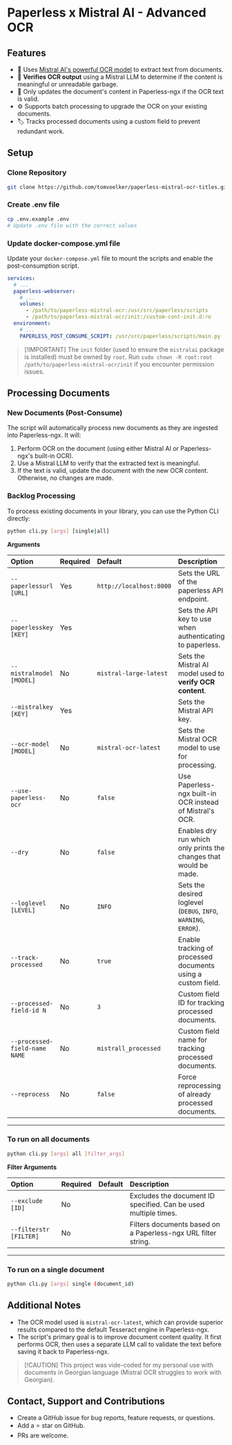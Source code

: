 # Paperless x Mistral AI - Advanced OCR

## Features

  - 📄 Uses [Mistral AI's powerful OCR model](https://mistral.ai/news/mistral-ocr) to extract text from documents.
  - 🧠 **Verifies OCR output** using a Mistral LLM to determine if the content is meaningful or unreadable garbage.
  - 💾 Only updates the document's content in Paperless-ngx if the OCR text is valid.
  - ⚙️ Supports batch processing to upgrade the OCR on your existing documents.
  - 🏷️ Tracks processed documents using a custom field to prevent redundant work.

## Setup

### Clone Repository

```bash
git clone https://github.com/tomvoelker/paperless-mistral-ocr-titles.git
```

### Create .env file

```bash
cp .env.example .env
# Update .env file with the correct values
```

### Update docker-compose.yml file

Update your `docker-compose.yml` file to mount the scripts and enable the post-consumption script.

```yaml
services:
  # ...
  paperless-webserver:
    # ...
    volumes:
      - /path/to/paperless-mistral-ocr:/usr/src/paperless/scripts
      - /path/to/paperless-mistral-ocr/init:/custom-cont-init.d:ro
  environment:
    # ...
    PAPERLESS_POST_CONSUME_SCRIPT: /usr/src/paperless/scripts/main.py
```

> [\!IMPORTANT]
> The `init` folder (used to ensure the `mistralai` package is installed) must be owned by `root`. Run `sudo chown -R root:root /path/to/paperless-mistral-ocr/init` if you encounter permission issues.

## Processing Documents

### New Documents (Post-Consume)

The script will automatically process new documents as they are ingested into Paperless-ngx. It will:

1.  Perform OCR on the document (using either Mistral AI or Paperless-ngx's built-in OCR).
2.  Use a Mistral LLM to verify that the extracted text is meaningful.
3.  If the text is valid, update the document with the new OCR content. Otherwise, no changes are made.

### Backlog Processing

To process existing documents in your library, you can use the Python CLI directly:

```bash
python cli.py [args] [single|all]
```

**Arguments**

| Option | Required | Default | Description |
| :--- | :--- | :--- | :--- |
| `--paperlessurl [URL]` | Yes | `http://localhost:8000` | Sets the URL of the paperless API endpoint. |
| `--paperlesskey [KEY]` | Yes | | Sets the API key to use when authenticating to paperless. |
| `--mistralmodel [MODEL]` | No | `mistral-large-latest` | Sets the Mistral AI model used to **verify OCR content**. |
| `--mistralkey [KEY]` | Yes | | Sets the Mistral API key. |
| `--ocr-model [MODEL]` | No | `mistral-ocr-latest` | Sets the Mistral OCR model to use for processing. |
| `--use-paperless-ocr` | No | `false` | Use Paperless-ngx built-in OCR instead of Mistral's OCR. |
| `--dry` | No | `false` | Enables dry run which only prints the changes that would be made. |
| `--loglevel [LEVEL]` | No | `INFO` | Sets the desired loglevel (`DEBUG`, `INFO`, `WARNING`, `ERROR`). |
| `--track-processed` | No | `true` | Enable tracking of processed documents using a custom field. |
| `--processed-field-id N` | No | `3` | Custom field ID for tracking processed documents. |
| `--processed-field-name NAME`| No | `mistrall_processed` | Custom field name for tracking processed documents. |
| `--reprocess` | No | `false` | Force reprocessing of already processed documents. |

-----

### To run on all documents

```bash
python cli.py [args] all [filter_args]
```

**Filter Arguments**

| Option | Required | Default | Description |
| :--- | :--- | :--- | :--- |
| `--exclude [ID]` | No | | Excludes the document ID specified. Can be used multiple times. |
| `--filterstr [FILTER]` | No | | Filters documents based on a Paperless-ngx URL filter string. |

-----

### To run on a single document

```bash
python cli.py [args] single (document_id)
```

## Additional Notes

  - The OCR model used is `mistral-ocr-latest`, which can provide superior results compared to the default Tesseract engine in Paperless-ngx.
  - The script's primary goal is to improve document content quality. It first performs OCR, then uses a separate LLM call to validate the text before saving it back to Paperless-ngx.

> [\!CAUTION]
> This project was vide-coded for my personal use with documents in Georgian language (Mistral OCR struggles to work with Georgian).

## Contact, Support and Contributions

  - Create a GitHub issue for bug reports, feature requests, or questions.
  - Add a ⭐️ star on GitHub.
  - PRs are welcome.
